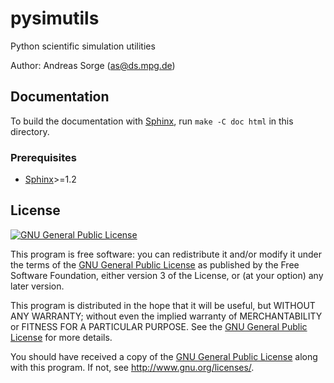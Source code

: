 pysimutils
==========

Python scientific simulation utilities

Author: Andreas Sorge (as@ds.mpg.de)

## Documentation

To build the documentation with [Sphinx](http://sphinx-doc.org), run `make -C doc html` in this directory.

### Prerequisites

- [Sphinx](http://sphinx-doc.org)>=1.2

## License

[![GNU General Public License](http://gnu.org/graphics/gplv3-88x31.png)](http://gnu.org/licenses/gpl.html)

This program is free software: you can redistribute it and/or modify
it under the terms of the [GNU General Public License](http://gnu.org/licenses/gpl.html) as published by
the Free Software Foundation, either version 3 of the License, or
(at your option) any later version.

This program is distributed in the hope that it will be useful,
but WITHOUT ANY WARRANTY; without even the implied warranty of
MERCHANTABILITY or FITNESS FOR A PARTICULAR PURPOSE.  See the
[GNU General Public License](http://gnu.org/licenses/gpl.html) for more details.

You should have received a copy of the [GNU General Public License](http://gnu.org/licenses/gpl.html)
along with this program.  If not, see <http://www.gnu.org/licenses/>.

